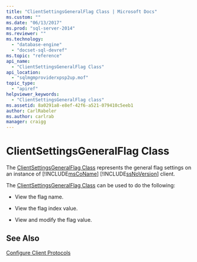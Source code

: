```yaml
---
title: "ClientSettingsGeneralFlag Class | Microsoft Docs"
ms.custom: ""
ms.date: "06/13/2017"
ms.prod: "sql-server-2014"
ms.reviewer: ""
ms.technology: 
  - "database-engine"
  - "docset-sql-devref"
ms.topic: "reference"
api_name: 
  - "ClientSettingsGeneralFlag Class"
api_location: 
  - "sqlmgmproviderxpsp2up.mof"
topic_type: 
  - "apiref"
helpviewer_keywords: 
  - "ClientSettingsGeneralFlag class"
ms.assetid: 8a0291a8-e8ef-42f6-a521-079410c5eeb1
author: CarlRabeler
ms.author: carlrab
manager: craigg
---
```

# ClientSettingsGeneralFlag Class
  The [ClientSettingsGeneralFlag Class](clientsettingsgeneralflag-class.md) represents the general flag settings on an instance of [!INCLUDE[msCoName](../../../includes/msconame-md.md)] [!INCLUDE[ssNoVersion](../../../includes/ssnoversion-md.md)] client.  
  
 The [ClientSettingsGeneralFlag Class](clientsettingsgeneralflag-class.md) can be used to do the following:  
  
-   View the flag name.  
  
-   View the flag index value.  
  
-   View and modify the flag value.  
  
## See Also  
 [Configure Client Protocols](http://technet.microsoft.com/library/ms181035.aspx)  
  
  
